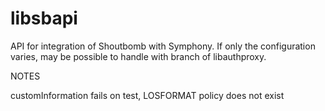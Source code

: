 # libsbapi

API for integration of Shoutbomb with Symphony. If only the configuration varies, may be possible to
handle with branch of libauthproxy.

NOTES

customInformation fails on test, LOSFORMAT policy does not exist

